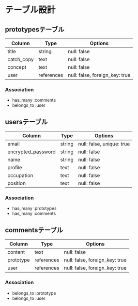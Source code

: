 # テーブル設計

## prototypesテーブル

| Column     | Type       | Options     |
| ---------- | ---------- | ----------- |
| title      | string     | null: false |
| catch_copy | text       | null: false |
| concept    | text       | null: false |
| user       | references | null: false, foreign_key: true |

### Association

- has_many :comments
- belongs_to :user

## usersテーブル

| Column             | Type       | Options     |
| ----------         | ---------- | ----------- |
| email              | string     | null: false, unique: true |
| encrypted_password | string     | null: false |
| name               | string     | null: false |
| profile            | text       | null: false |
| occupation         | text       | null: false |
| position           | text       | null: false |

### Association

- has_many :prototypes
- has_many :comments

## commentsテーブル

| Column    | Type       | Options     |
| --------- | ---------- | ----------- |
| content   | text       | null: false |
| prototype | references | null: false, foreign_key: true |
| user      | references | null: false, foreign_key: true |

### Association

- belongs_to :prototype
- belongs_to :user
